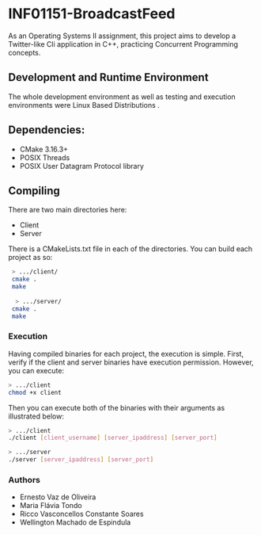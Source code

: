 # INF01151-BroadcastFeed
As an Operating Systems II assignment, this project aims to develop a Twitter-like Cli application in C++, practicing Concurrent Programming concepts.

## Development and Runtime Environment
The whole development environment as well as testing and execution environments were Linux Based Distributions .


## Dependencies:
 - CMake 3.16.3+
 - POSIX Threads 
 - POSIX User Datagram Protocol library

## Compiling

There are two main directories here:
- Client 
- Server

There is a CMakeLists.txt file in each of the directories. You can build each project as so:
```bash
 > .../client/
 cmake .
 make
 
  > .../server/
 cmake .
 make
```

### Execution
Having compiled binaries for each project, the execution is simple.
First, verify if the client and server binaries have execution permission.
However, you can execute:

```bash
> .../client
chmod +x client
```

Then you can execute both of the binaries with their arguments as illustrated below:

```bash
> .../client
./client [client_username] [server_ipaddress] [server_port] 
```


```bash
> .../server
./server [server_ipaddress] [server_port] 
```

### Authors
- Ernesto Vaz de Oliveira
- Maria Flávia Tondo
- Ricco Vasconcellos Constante Soares
- Wellington Machado de Espindula
 
